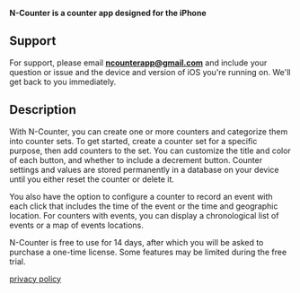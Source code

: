 **N-Counter is a counter app designed for the iPhone**

## Support
For support, please email **ncounterapp@gmail.com** and include your question or issue and the device and version of iOS you're running on.  We'll get back to you immediately. 

## Description
With N-Counter, you can create one or more counters and categorize them into counter sets. To get started, create a counter set for a specific purpose, then add counters to the set. You can customize the title and color of each button, and whether to include a decrement button. Counter settings and values are stored permanently in a database on your device until you either reset the counter or delete it. 
                    
You also have the option to configure a counter to record an event with each click that includes the time of the event or the time and geographic location. For counters with events, you can display a chronological list of events or a map of events locations.
                    
N-Counter is free to use for 14 days, after which you will be asked to purchase a one-time license.  Some features may be limited during the free trial.
 

[privacy policy](/privacy.md)
